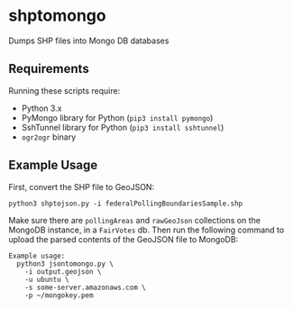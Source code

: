 # shptomongo

Dumps SHP files into Mongo DB databases

## Requirements

Running these scripts require:

* Python 3.x
* PyMongo library for Python (`pip3 install pymongo`)
* SshTunnel library for Python (`pip3 install sshtunnel`)
* `ogr2ogr` binary

## Example Usage

First, convert the SHP file to GeoJSON:

```
python3 shptojson.py -i federalPollingBoundariesSample.shp
```

Make sure there are `pollingAreas` and `rawGeoJson` collections on the
MongoDB instance, in a `FairVotes` db. Then run the following command
to upload the parsed contents of the GeoJSON file to MongoDB:

```
Example usage:
  python3 jsontomongo.py \
    -i output.geojson \
    -u ubuntu \
    -s some-server.amazonaws.com \
    -p ~/mongokey.pem
```